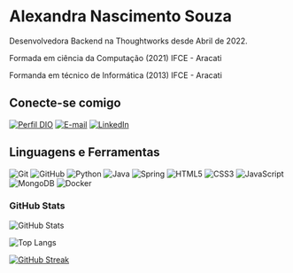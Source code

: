 # Alexandra Nascimento Souza

Desenvolvedora Backend na Thoughtworks desde Abril de 2022.

Formada em ciência da Computação (2021) IFCE - Aracati

Formanda em técnico de Informática (2013) IFCE - Aracati

## Conecte-se comigo

[![Perfil DIO](https://img.shields.io/badge/-Meu%20Perfil%20na%20DIO-30A3DC?style=for-the-badge)](https://www.dio.me/users/franciscaalexandrans)
[![E-mail](https://img.shields.io/badge/-Email-000?style=for-the-badge&logo=microsoft-outlook&logoColor=E94D5F)](mailto:franciscaalexandrans@gmail.com)
[![LinkedIn](https://img.shields.io/badge/-LinkedIn-000?style=for-the-badge&logo=linkedin&logoColor=30A3DC)](https://www.linkedin.com/in/alexandra-nascimento-souza/)

## Linguagens e Ferramentas

![Git](https://img.shields.io/badge/Git-000?style=for-the-badge&logo=git&logoColor=E94D5F)
![GitHub](https://img.shields.io/badge/GitHub-000?style=for-the-badge&logo=github&logoColor=30A3DC)
![Python](https://img.shields.io/badge/Python-000?style=for-the-badge&logo=python)
![Java](https://img.shields.io/badge/Java-000?style=for-the-badge&logo=java)
![Spring](https://img.shields.io/badge/Spring-000?style=for-the-badge&logo=spring&logoColor=white)
![HTML5](https://img.shields.io/badge/HTML5-000?style=for-the-badge&logo=html5)
![CSS3](https://img.shields.io/badge/CSS3-000?style=for-the-badge&logo=css3&logoColor=264CE4)
![JavaScript](https://img.shields.io/badge/JavaScript-black?style=for-the-badge&logo=javascript)
![MongoDB](https://img.shields.io/badge/MongoDB-00000F?style=for-the-badge&logo=mongodb) 
![Docker](https://img.shields.io/badge/-Docker-black?style=for-the-badge&logo=docker)


### GitHub Stats

![GitHub Stats](https://github-readme-stats.vercel.app/api?username=AlexandraNasciSouza&theme=transparent&bg_color=000&border_color=30A3DC&show_icons=true&icon_color=30A3DC&title_color=E94D5F&text_color=FFF)

![Top Langs](https://github-readme-stats-git-masterrstaa-rickstaa.vercel.app/api/top-langs/?username=AlexandraNasciSouza&layout=compact&bg_color=000&border_color=30A3DC&title_color=E94D5F&text_color=FFF)

[![GitHub Streak](https://streak-stats.demolab.com/?user=AlexandraNasciSouza&theme=bear&background=000&border=#4747d1&dates=FFF)](https://github.com/AlexandraNasciSouza)